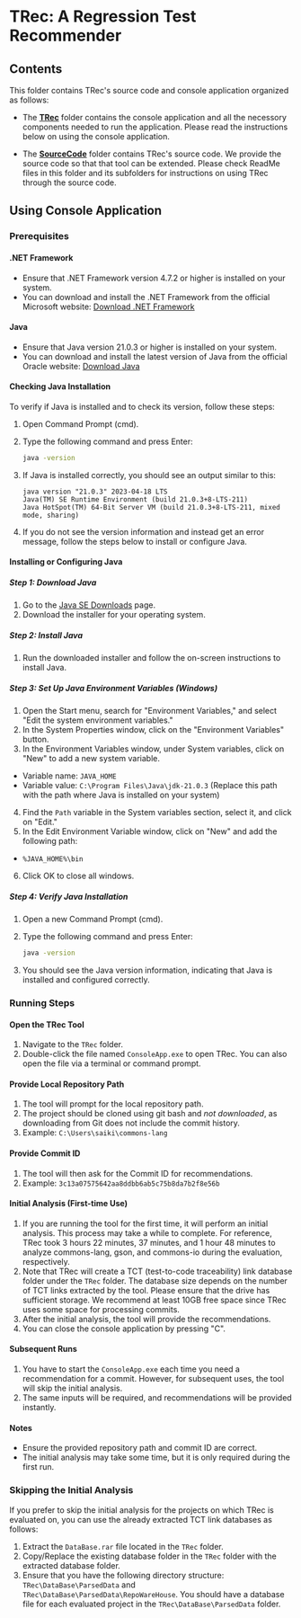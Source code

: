 
# TRec: A Regression Test Recommender

## Contents
This folder contains TRec's source code and console application organized as follows:

- The [**TRec**](/Tool/TRec/) folder contains the console application and all the necessory components needed to run the application.
  Please read the instructions below on using the console application. 


- The [**SourceCode**](/Tool/SourceCode/) folder contains TRec's source code. 
We provide the source code so that that tool can be extended. 
Please check ReadMe files in this folder and its subfolders for instructions on using TRec through the source code. 


## Using Console Application

### Prerequisites

#### .NET Framework
- Ensure that .NET Framework version 4.7.2 or higher is installed on your system.
- You can download and install the .NET Framework from the official Microsoft website: [Download .NET Framework](https://dotnet.microsoft.com/download/dotnet-framework)

#### Java
- Ensure that Java version 21.0.3 or higher is installed on your system.
- You can download and install the latest version of Java from the official Oracle website: [Download Java](https://www.oracle.com/java/technologies/javase-jdk17-downloads.html)

#### Checking Java Installation

To verify if Java is installed and to check its version, follow these steps:

1. Open Command Prompt (cmd).
2. Type the following command and press Enter:

   ```cmd
   java -version
   ```

3. If Java is installed correctly, you should see an output similar to this:

   ```
   java version "21.0.3" 2023-04-18 LTS
   Java(TM) SE Runtime Environment (build 21.0.3+8-LTS-211)
   Java HotSpot(TM) 64-Bit Server VM (build 21.0.3+8-LTS-211, mixed mode, sharing)
   ```

4. If you do not see the version information and instead get an error message, follow the steps below to install or configure Java.

#### Installing or Configuring Java

##### Step 1: Download Java

1. Go to the [Java SE Downloads](https://www.oracle.com/java/technologies/javase-jdk17-downloads.html) page.
2. Download the installer for your operating system.

##### Step 2: Install Java

1. Run the downloaded installer and follow the on-screen instructions to install Java.

##### Step 3: Set Up Java Environment Variables (Windows)

1. Open the Start menu, search for "Environment Variables," and select "Edit the system environment variables."
2. In the System Properties window, click on the "Environment Variables" button.
3. In the Environment Variables window, under System variables, click on "New" to add a new system variable.
  - Variable name: `JAVA_HOME`
  - Variable value: `C:\Program Files\Java\jdk-21.0.3` (Replace this path with the path where Java is installed on your system)
4. Find the `Path` variable in the System variables section, select it, and click on "Edit."
5. In the Edit Environment Variable window, click on "New" and add the following path:
  - `%JAVA_HOME%\bin`
6. Click OK to close all windows.

##### Step 4: Verify Java Installation

1. Open a new Command Prompt (cmd).
2. Type the following command and press Enter:

   ```cmd
   java -version
   ```

3. You should see the Java version information, indicating that Java is installed and configured correctly.

### Running Steps

#### Open the TRec Tool

1. Navigate to the `TRec` folder.
2. Double-click the file named `ConsoleApp.exe` to open TRec.
You can also open the file via a terminal or command prompt.

#### Provide Local Repository Path

1. The tool will prompt for the local repository path.
2. The project should be cloned using git bash and *not downloaded*, as downloading from Git does not include the commit history.
3. Example: `C:\Users\saiki\commons-lang`

#### Provide Commit ID

1. The tool will then ask for the Commit ID for recommendations.
2. Example: `3c13a07575642aa8ddbb6ab5c75b8da7b2f8e56b`

#### Initial Analysis (First-time Use)

1. If you are running the tool for the first time, it will perform an initial analysis.
This process may take a while to complete. 
For reference, TRec took 3 hours 22 minutes, 37 minutes, and 1 hour 48 minutes to analyze commons-lang, gson, and commons-io during the evaluation, respectively.
2. Note that TRec will create a TCT (test-to-code traceability) link database folder under the `TRec` folder.
The database size depends on the number of TCT links extracted by the tool.
Please ensure that the drive has sufficient storage.
We recommend at least 10GB free space since TRec uses some space for processing commits.
3. After the initial analysis, the tool will provide the recommendations.
4. You can close the console application by pressing "C".

#### Subsequent Runs

1. You have to start the `ConsoleApp.exe` each time you need a recommendation for a commit.
However, for subsequent uses, the tool will skip the initial analysis.
2. The same inputs will be required, and recommendations will be provided instantly.


#### Notes
- Ensure the provided repository path and commit ID are correct.
- The initial analysis may take some time, but it is only required during the first run.


### Skipping the Initial Analysis
If you prefer to skip the initial analysis for the projects on which TRec is evaluated on, you can use the already extracted TCT link databases as follows:
1. Extract the `DataBase.rar` file located in the `TRec` folder.
2. Copy/Replace the existing database folder in the `TRec` folder with the extracted database folder.
3. Ensure that you have the following directory structure: `TRec\DataBase\ParsedData` and `TRec\DataBase\ParsedData\RepoWareHouse`.
You should have a database file for each evaluated project in the `TRec\DataBase\ParsedData` folder.  


